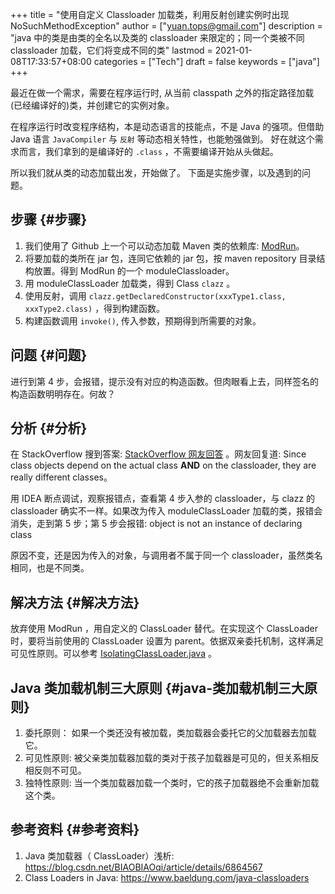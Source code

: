 +++
title = "使用自定义 Classloader 加载类，利用反射创建实例时出现 NoSuchMethodException"
author = ["yuan.tops@gmail.com"]
description = "java 中的类是由类的全名以及类的 classloader 来限定的；同一个类被不同 classloader 加载，它们将变成不同的类"
lastmod = 2021-01-08T17:33:57+08:00
categories = ["Tech"]
draft = false
keywords = ["java"]
+++

最近在做一个需求，需要在程序运行时, 从当前 classpath 之外的指定路径加载(已经编译好的)类，并创建它的实例对象。

在程序运行时改变程序结构，本是动态语言的技能点，不是 Java 的强项。但借助 Java 语言 `JavaCompiler` 与 `反射` 等动态相关特性，也能勉强做到。 好在就这个需求而言，我们拿到的是编译好的 `.class` ，不需要编译开始从头做起。

所以我们就从类的动态加载出发，开始做了。 下面是实施步骤，以及遇到的问题。


## 步骤 {#步骤}

1.  我们使用了 Github 上一个可以动态加载 Maven 类的依赖库: [ModRun](https://github.com/nanosai/modrun)。
2.  将要加载的类所在 jar 包，连同它依赖的 jar 包，按 maven repository 目录结构放置。得到 ModRun 的一个 moduleClassloader。
3.  用 moduleClassLoader 加载类，得到 Class `clazz` 。
4.  使用反射，调用 `clazz.getDeclaredConstructor(xxxType1.class, xxxType2.class)` ，得到构建函数。
5.  构建函数调用 `invoke()`, 传入参数，预期得到所需要的对象。


## 问题 {#问题}

进行到第 4 步，会报错，提示没有对应的构造函数。但肉眼看上去，同样签名的构造函数明明存在。何故？


## 分析 {#分析}

在 StackOverflow 搜到答案: [StackOverflow 网友回答](https://stackoverflow.com/questions/2999824/classcastexception-when-creating-an-instance-of-a-class-using-reflection-and-cla) 。网友回复道: Since class objects depend on the actual class **AND** on the classloader, they are really different classes。

用 IDEA 断点调试，观察报错点，查看第 4 步入参的 classloader，与 clazz 的 classloader 确实不一样。如果改为传入 moduleClassLoader 加载的类，报错会消失，走到第 5 步；第 5 步会报错: object is not an instance of declaring class

原因不变，还是因为传入的对象，与调用者不属于同一个 classloader，虽然类名相同，也是不同类。


## 解决方法 {#解决方法}

放弃使用 ModRun ，用自定义的 ClassLoader 替代。在实现这个 ClassLoader 时，要将当前使用的 ClassLoader 设置为 parent。依据双亲委托机制，这样满足可见性原则。可以参考 [IsolatingClassLoader.java](https://github.com/eclipse-vertx/vert.x/blob/master/src/main/java/io/vertx/core/impl/IsolatingClassLoader.java) 。


## Java 类加载机制三大原则 {#java-类加载机制三大原则}

1.  委托原则： 如果一个类还没有被加载，类加载器会委托它的父加载器去加载它。
2.  可见性原则: 被父亲类加载器加载的类对于孩子加载器是可见的，但关系相反相反则不可见。
3.  独特性原则: 当一个类加载器加载一个类时，它的孩子加载器绝不会重新加载这个类。


## 参考资料 {#参考资料}

1.  Java 类加载器（ ClassLoader）浅析: <https://blog.csdn.net/BIAOBIAOqi/article/details/6864567>
2.  Class Loaders in Java: <https://www.baeldung.com/java-classloaders>
